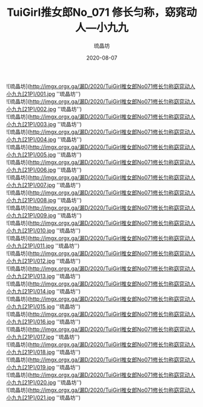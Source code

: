 ﻿---
layout: post
title:  "TuiGirl推女郎No_071 修长匀称，窈窕动人—小九九"
description: TuiGirl推女郎No_071 修长匀称，窈窕动人—小九九,21P
date:   2020-08-07
categories: 琉晶坊
img: imgx.orgx.ga/漏D/2020/TuiGirl推女郎No071修长匀称窈窕动人小九九[21P]/000.jpg
author: 琉晶坊
---

![琉晶坊](http://imgx.orgx.ga/漏D/2020/TuiGirl推女郎No071修长匀称窈窕动人小九九[21P]/001.jpg ''琉晶坊'') <br>
![琉晶坊](http://imgx.orgx.ga/漏D/2020/TuiGirl推女郎No071修长匀称窈窕动人小九九[21P]/002.jpg ''琉晶坊'') <br>
![琉晶坊](http://imgx.orgx.ga/漏D/2020/TuiGirl推女郎No071修长匀称窈窕动人小九九[21P]/003.jpg ''琉晶坊'') <br>
![琉晶坊](http://imgx.orgx.ga/漏D/2020/TuiGirl推女郎No071修长匀称窈窕动人小九九[21P]/004.jpg ''琉晶坊'') <br>
![琉晶坊](http://imgx.orgx.ga/漏D/2020/TuiGirl推女郎No071修长匀称窈窕动人小九九[21P]/005.jpg ''琉晶坊'') <br>
![琉晶坊](http://imgx.orgx.ga/漏D/2020/TuiGirl推女郎No071修长匀称窈窕动人小九九[21P]/006.jpg ''琉晶坊'') <br>
![琉晶坊](http://imgx.orgx.ga/漏D/2020/TuiGirl推女郎No071修长匀称窈窕动人小九九[21P]/007.jpg ''琉晶坊'') <br>
![琉晶坊](http://imgx.orgx.ga/漏D/2020/TuiGirl推女郎No071修长匀称窈窕动人小九九[21P]/008.jpg ''琉晶坊'') <br>
![琉晶坊](http://imgx.orgx.ga/漏D/2020/TuiGirl推女郎No071修长匀称窈窕动人小九九[21P]/009.jpg ''琉晶坊'') <br>
![琉晶坊](http://imgx.orgx.ga/漏D/2020/TuiGirl推女郎No071修长匀称窈窕动人小九九[21P]/010.jpg ''琉晶坊'') <br>
![琉晶坊](http://imgx.orgx.ga/漏D/2020/TuiGirl推女郎No071修长匀称窈窕动人小九九[21P]/011.jpg ''琉晶坊'') <br>
![琉晶坊](http://imgx.orgx.ga/漏D/2020/TuiGirl推女郎No071修长匀称窈窕动人小九九[21P]/012.jpg ''琉晶坊'') <br>
![琉晶坊](http://imgx.orgx.ga/漏D/2020/TuiGirl推女郎No071修长匀称窈窕动人小九九[21P]/013.jpg ''琉晶坊'') <br>
![琉晶坊](http://imgx.orgx.ga/漏D/2020/TuiGirl推女郎No071修长匀称窈窕动人小九九[21P]/014.jpg ''琉晶坊'') <br>
![琉晶坊](http://imgx.orgx.ga/漏D/2020/TuiGirl推女郎No071修长匀称窈窕动人小九九[21P]/015.jpg ''琉晶坊'') <br>
![琉晶坊](http://imgx.orgx.ga/漏D/2020/TuiGirl推女郎No071修长匀称窈窕动人小九九[21P]/016.jpg ''琉晶坊'') <br>
![琉晶坊](http://imgx.orgx.ga/漏D/2020/TuiGirl推女郎No071修长匀称窈窕动人小九九[21P]/017.jpg ''琉晶坊'') <br>
![琉晶坊](http://imgx.orgx.ga/漏D/2020/TuiGirl推女郎No071修长匀称窈窕动人小九九[21P]/018.jpg ''琉晶坊'') <br>
![琉晶坊](http://imgx.orgx.ga/漏D/2020/TuiGirl推女郎No071修长匀称窈窕动人小九九[21P]/019.jpg ''琉晶坊'') <br>
![琉晶坊](http://imgx.orgx.ga/漏D/2020/TuiGirl推女郎No071修长匀称窈窕动人小九九[21P]/020.jpg ''琉晶坊'') <br>
![琉晶坊](http://imgx.orgx.ga/漏D/2020/TuiGirl推女郎No071修长匀称窈窕动人小九九[21P]/021.jpg ''琉晶坊'') <br>
